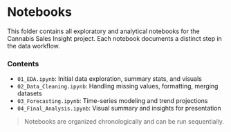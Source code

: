 # Notebooks

This folder contains all exploratory and analytical notebooks for the Cannabis Sales Insight project. Each notebook documents a distinct step in the data workflow.

### Contents
- `01_EDA.ipynb`: Initial data exploration, summary stats, and visuals
- `02_Data_Cleaning.ipynb`: Handling missing values, formatting, merging datasets
- `03_Forecasting.ipynb`: Time-series modeling and trend projections
- `04_Final_Analysis.ipynb`: Visual summary and insights for presentation

> Notebooks are organized chronologically and can be run sequentially.
